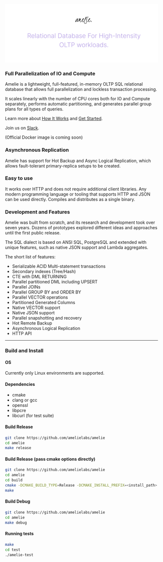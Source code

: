
![image description](.github/logo.png)

### Full Parallelization of IO and Compute

Amelie is a lightweight, full-featured, in-memory OLTP SQL relational database that
allows full parallelization and lockless transaction processing.

It scales linearly with the number of CPU cores both for IO and Compute separately,
performs automatic partitioning, and generates parallel group plans for
all types of queries.

Learn more about [How It Works](https://amelielabs.io/overview.html) and [Get Started](https://amelielabs.io/docs/).

Join us on [Slack](https://amelielabs.io/slack.html).

(Official Docker image is coming soon)

### Asynchronous Replication

Amelie has support for Hot Backup and Async Logical Replication, which allows
fault-tolerant primary-replica setups to be created.

### Easy to use

It works over HTTP and does not require additional client libraries. Any modern programming language or
tooling that supports HTTP and JSON can be used directly.
Compiles and distributes as a single binary.

### Development and Features

Amelie was built from scratch, and its research and development took over seven years. Dozens of prototypes explored different
ideas and approaches until the first public release.

The SQL dialect is based on ANSI SQL, PostgreSQL and extended with unique features, such as native JSON support and Lambda aggregates.

The short list of features:

* Serializable ACID Multi-statement transactions 
* Secondary indexes (Tree/Hash)
* CTE with DML RETURNING
* Parallel partitioned DML including UPSERT
* Parallel JOINs
* Parallel GROUP BY and ORDER BY
* Parallel VECTOR operations
* Partitioned Generated Columns
* Native VECTOR support
* Native JSON support
* Parallel snapshotting and recovery
* Hot Remote Backup
* Asynchronous Logical Replication
* HTTP API

---

### Build and Install

#### OS

Currently only Linux environments are supported.

#### Dependencies

- cmake
- clang or gcc
- openssl
- libpcre
- libcurl (for test suite)

#### Build Release

```sh
git clone https://github.com/amelielabs/amelie
cd amelie
make release
```

#### Build Release (pass cmake options directly)

```sh
git clone https://github.com/amelielabs/amelie
cd amelie
cd build
cmake -DCMAKE_BUILD_TYPE=Release -DCMAKE_INSTALL_PREFIX=<install_path> .
make
```

#### Build Debug

```sh
git clone https://github.com/amelielabs/amelie
cd amelie
make debug
```

#### Running tests

```sh
make
cd test
./amelie-test
```
